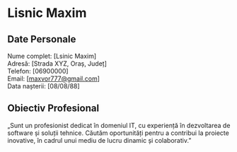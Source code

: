 # Lisnic Maxim

## Date Personale
Nume complet: [Lsinic Maxim]  
Adresă: [Strada XYZ, Oraș, Județ]  
Telefon: [06900000]  
Email: [maxvor777@gmail.com]  
Data nașterii: [08/08/88]  

## Obiectiv Profesional
„Sunt un profesionist dedicat în domeniul IT, cu experiență în dezvoltarea de software și soluții tehnice. Căutăm oportunități pentru a contribui la proiecte inovative, în cadrul unui mediu de lucru dinamic și colaborativ.”